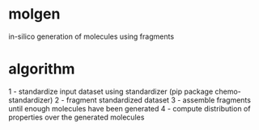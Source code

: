 # molgen
in-silico generation of molecules using fragments

# algorithm
1 - standardize input dataset using standardizer (pip package chemo-standardizer)
2 - fragment standardized dataset
3 - assemble fragments until enough molecules have been generated
4 - compute distribution of properties over the generated molecules
